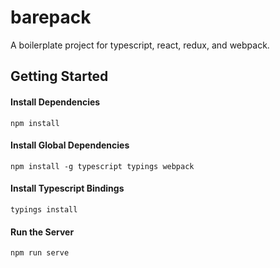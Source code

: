 # barepack
A boilerplate project for typescript, react, redux, and webpack.

## Getting Started
#### Install Dependencies
```
npm install
```
#### Install Global Dependencies
```
npm install -g typescript typings webpack
```
#### Install Typescript Bindings
```
typings install
```
#### Run the Server
```
npm run serve
```
